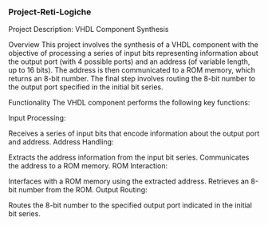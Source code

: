 ### Project-Reti-Logiche

Project Description: VHDL Component Synthesis

Overview
This project involves the synthesis of a VHDL component with the objective of processing a series of input bits representing information about the output port (with 4 possible ports) and an address (of variable length, up to 16 bits). The address is then communicated to a ROM memory, which returns an 8-bit number. The final step involves routing the 8-bit number to the output port specified in the initial bit series.

Functionality
The VHDL component performs the following key functions:

Input Processing:

Receives a series of input bits that encode information about the output port and address.
Address Handling:

Extracts the address information from the input bit series.
Communicates the address to a ROM memory.
ROM Interaction:

Interfaces with a ROM memory using the extracted address.
Retrieves an 8-bit number from the ROM.
Output Routing:

Routes the 8-bit number to the specified output port indicated in the initial bit series.
